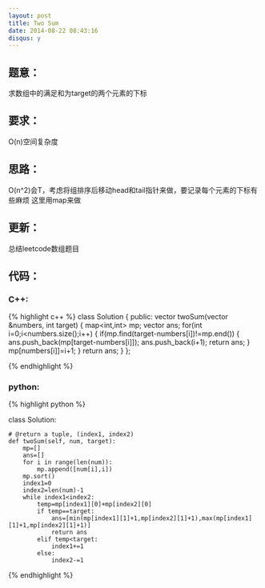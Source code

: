 ```yaml
---
layout: post
title: Two Sum
date: 2014-08-22 08:43:16
disqus: y
---
```


## 题意：
求数组中的满足和为target的两个元素的下标

## 要求：
O(n)空间复杂度

## 思路：
O(n^2)会T，考虑将组排序后移动head和tail指针来做，要记录每个元素的下标有些麻烦
这里用map来做

## 更新：
总结leetcode数组题目

## 代码：

### C++:

{% highlight c++ %}
class Solution {
public:
    vector<int> twoSum(vector<int> &numbers, int target) {
        map<int,int> mp;
        vector<int> ans;
        for(int i=0;i<numbers.size();i++)
        {
            if(mp.find(target-numbers[i])!=mp.end())
            {
                ans.push_back(mp[target-numbers[i]]);
                ans.push_back(i+1);
                return ans;
            }
            mp[numbers[i]]=i+1;
        }
        return ans;
    }
};


 {% endhighlight %}
### python:

{% highlight python %}


class Solution:
    
    # @return a tuple, (index1, index2)
    def twoSum(self, num, target):
        mp=[]
        ans=[]
        for i in range(len(num)):
            mp.append([num[i],i])
        mp.sort()
        index1=0
        index2=len(num)-1
        while index1<index2:
            temp=mp[index1][0]+mp[index2][0]
            if temp==target:
                ans=[min(mp[index1][1]+1,mp[index2][1]+1),max(mp[index1][1]+1,mp[index2][1]+1)]
                return ans
            elif temp<target:
                index1+=1
            else:
                index2-=1
        
 {% endhighlight %}
